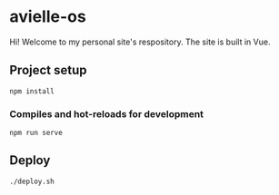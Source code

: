 # avielle-os

Hi! Welcome to my personal site's respository. The site is built in Vue.

## Project setup
```
npm install
```

### Compiles and hot-reloads for development
```
npm run serve
```

## Deploy

```
./deploy.sh
```
